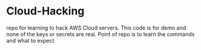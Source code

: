 # Cloud-Hacking
repo for learning to hack AWS Cloud servers. This code is for demo and none of the keys or secrets are real. Point of repo is to learn the commands and what to expect
